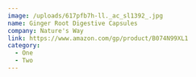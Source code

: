 ```yaml
---
image: /uploads/617pfb7h-ll._ac_sl1392_.jpg
name: Ginger Root Digestive Capsules
company: Nature's Way
link: https://www.amazon.com/gp/product/B074N99XL1
category:
  - One
  - Two
---
```

